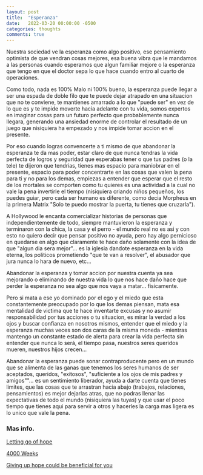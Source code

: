 ```yaml
---
layout: post
title:  "Esperanza"
date:   2022-03-20 00:00:00 -0500
categories: thoughts
comments: true
---
```


Nuestra sociedad ve la esperanza como algo positivo, ese pensamiento optimista de que vendran cosas mejores, esa buena vibra que le mandamos a las personas cuando esperamos que algun familiar mejore o la esperanza que tengo en que el doctor sepa lo que hace cuando entro al cuarto de operaciones.

Como todo, nada es 100% Malo ni 100% bueno, la esperanza puede llegar a ser una espada de doble filo que te puede dejar atrapado en una situacion que no te conviene, te mantienes amarrado a lo que "puede ser" en vez de lo que es y te impide moverte hacia adelante con tu vida, somos expertos en imaginar cosas para un futuro perfecto que probablemente nunca llegara, generando una ansiedad enorme de controlar el resultado de un juego que nisiquiera ha empezado y nos impide tomar accion en el presente.

Por eso cuando logras convencerte a ti mismo de que abandonar la esperanza te da mas poder, estar claro de que nunca tendras la vida perfecta de logros y seguridad que esperabas tener o que tus padres (o la tele) te dijeron que tendrias, tienes mas espacio para maniobrar en el presente, espacio para poder concentrarte en las cosas que valen la pena para ti y no para los demas, empiezas a entender que esperar que el resto de los mortales se comporten como tu quieres es una actividad a la cual no vale la pena invertirle el tiempo (nisiquiera criando niños pequeños, los puedes guiar, pero cada ser humano es diferente, como decia Morpheus en la primera Matrix  "Solo te puedo mostrar la puerta, tu tienes que cruzarla").

A Hollywood le encanta comercializar historias de personas que independientemente de todo, siempre mantuvieron la esperanza y terminaron con la chica, la casa y el perro - el mundo real no es asi y con esto no quiero decir que pensar positivo no ayuda, pero hay algo pernicioso en quedarse en algo que claramente te hace daño solamente con la idea de que "algun dia sera mejor"... es la iglesia dandote esperanza en la vida eterna, los politicos prometiendo "que te van a resolver", el abusador que jura nunca lo hara de nuevo, etc...

Abandonar la esperanza y tomar accion por nuestra cuenta ya sea mejorando o eliminando de nuestra vida lo que nos hace daño hace que perder la esperanza no sea algo que nos vaya a matar... fisicamente.

Pero si mata a ese yo dominado por el ego y el miedo que esta constantemente preocupado por lo que los demas piensan, mata esa mentalidad de victima que te hace inventarte excusas y no asumir responsabilidad por tus acciones o tu situacion, es mirar la verdad a los ojos y buscar confianza en nosotros mismos, entender que el miedo y la esperanza muchas veces son dos caras de la misma moneda -  mientras mantengo un constante estado de alerta para crear la vida perfecta sin entender que nunca lo será, el tiempo pasa, nuestros seres queridos mueren, nuestros hijos crecen...

Abandonar la esperanza puede sonar contraproducente pero en un mundo que se alimenta de las ganas que tenemos los seres humanos de ser aceptados, queridos, "exitosos", "suficiente a los ojos de mis padres y amigos""... es un sentimiento liberador, ayuda a darte cuenta que tienes limites, que las cosas que te arrastran hacia abajo (trabajos, relaciones, pensamientos) es mejor dejarlas atras, que no podras llenar las expectativas de todo el mundo (nisiquiera las tuyas) y que usar el poco tiempo que tienes aqui para servir a otros y hacerles la carga mas ligera es lo unico que vale la pena.


### Mas info.
[Letting go of hope](https://thedewdrop.org/2019/08/26/letting-go-of-hope-pema-chodron/)

[4000 Weeks](https://www.nytimes.com/2021/08/11/books/review-four-thousand-weeks-time-management-oliver-burkeman.html)

[Giving up hope could be beneficial for you](https://innerself.com/personal/attitudes-transformed/forgiveness/13057-giving-up-all-hope.html)
